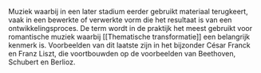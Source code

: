 Muziek waarbij in een later stadium eerder gebruikt materiaal terugkeert, vaak in een bewerkte of verwerkte vorm die het resultaat is van een ontwikkelingsproces. De term wordt in de praktijk het meest gebruikt voor romantische muziek waarbij [[Thematische transformatie]] een belangrijk kenmerk is. Voorbeelden van dit laatste zijn in het bijzonder César Franck en Franz Liszt, die voortbouwden op de voorbeelden van Beethoven, Schubert en Berlioz.